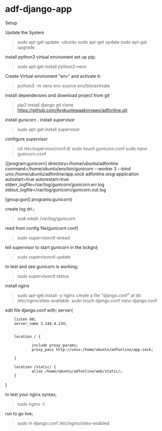 # adf-django-app
Setup

Update the System

>sudo apt-get update -ubuntu
>sudo apt-get update
>sudo apt-get upgrade

install python3 virtual enviroment set up pip;
>sudo apt-get install python3-venv

Create Virtual enviroment "env" and activate it:
>python3 -m venv env
>source env/bin/activate

install dependensies and download project from git
>pip3 install django
>git clone https://github.com/Ayokunlewaakinnawo/adfonline.git
>



install gunicorn
.
install supervisor
>sudo apt-get install supervisor

configure supervisor
>cd /etc/supervisor/conf.d/
>sudo touch gunicorn.conf
>sudo nano gunicorn.conf
>
{[program:gunicorn]
directory=/home/ubuntu/adfonline
command=/home/ubuntu/env/bin/gunicorn --worker 3 --bind unix:/home/ubuntu/adfonline/app.sock adfonline.wsgi:application
autostart=true
autorestart=true
stderr_logfile=/var/log/gunicorn/gunicorn.err.log
stdout_logfile=/var/log/gunicorn/gunicorn.out.log

[group:guni]
programs:gunicorn}


create log dri.;
>sudi mkdir /var/log/gunicorn

read from config file(gunicorn conf)
>sudo supervisorctl reread

tell supervisor to start gunicorn in the bckgrd;
>sudo supervisorctl update

to test and see gunicorn is working;
>sudo supervisorctl status


install nginx
>sudo apt-get install -y nginx
create a file "django.conf" at dir. /etc/nginx/sites-available.
>sudo touch django.conf
>nano django.conf

edit file django.conf with;
server{

        listen 80;
        server_name 3.144.4.134;


        location / {

                include proxy_params;
                proxy_pass http://unix:/home/ubuntu/adfonline/app.sock;

        }

        location /static/ {
                alias /home/ubuntu/adfonline/web/static/;
        }
}


to test your nginx syntax;
>sudo nginx -t

run to go live;
>sudo ln django.conf /etc/nginx/sites-enabled 
